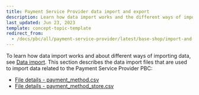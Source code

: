 ```yaml
---
title: Payment Service Provider data import and export
description: Learn how data import works and the different ways of importing data for Spryker Payment Service Providers in your Spryker project.
last_updated: Jun 23, 2023
template: concept-topic-template
redirect_from:
  - /docs/pbc/all/payment-service-provider/latest/base-shop/import-and-export-data/payment-service-provider-data-import-and-export.html
---
```

To learn how data import works and about different ways of importing data, see [Data import](/docs/dg/dev/data-import/{{page.version}}/data-import.html). This section describes the data import files that are used to import data related to the Payment Service Provider PBC:

- [File details - payment_method.csv](/docs/pbc/all/payment-service-provider/{{page.version}}/base-shop/import-and-export-data/import-file-details-payment-method.csv.html)
- [File details - payment_method_store.csv](/docs/pbc/all/payment-service-provider/{{page.version}}/base-shop/import-and-export-data/import-file-details-payment-method-store.csv.html)
